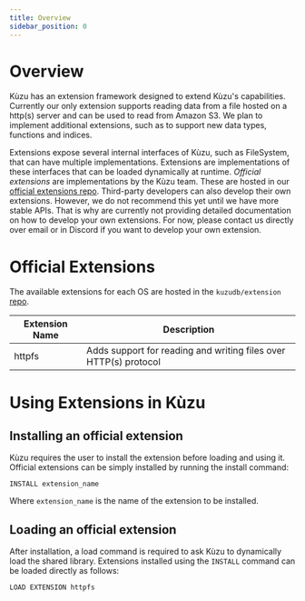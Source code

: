 ```yaml
---
title: Overview
sidebar_position: 0
---
```


# Overview

Kùzu has an extension framework designed to extend Kùzu's capabilities. Currently our only extension
supports reading data  from a file hosted on a http(s) server and can be used to read from Amazon
S3. We plan to implement additional extensions, such as to support new data types, functions and
indices.

Extensions expose several internal interfaces of Kùzu, such as FileSystem, that can have multiple implementations.
Extensions are implementations of these interfaces that can be loaded dynamically at runtime.
*Official extensions* are implementations by the Kùzu team. These are hosted in our [official
extensions repo](https://github.com/kuzudb/extension).
Third-party developers can also develop their own extensions. However, we do not recommend this yet
until we have more stable APIs. That is why are currently not providing detailed documentation on how to develop
your own extensions. For now, please contact us directly over email or in Discord if you want to develop your own extension.

# Official Extensions

The available extensions for each OS are hosted in the `kuzudb/extension` [repo](https://github.com/kuzudb/extension).

| Extension Name | Description |
|----------|----------|
| httpfs | Adds support for reading and writing files over HTTP(s) protocol |

# Using Extensions in Kùzu

## Installing an official extension

Kùzu requires the user to install the extension before loading and using it.
Official extensions can be simply installed by running the install command:

```
INSTALL extension_name
```

Where `extension_name` is the name of the extension to be installed.

## Loading an official extension
After installation, a load command is required to ask Kùzu to dynamically load the shared library.
Extensions installed using the `INSTALL` command can be loaded directly as follows: 

```
LOAD EXTENSION httpfs
```
